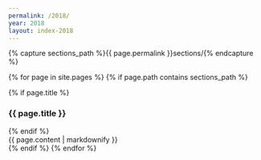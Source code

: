```yaml
---
permalink: /2018/
year: 2018
layout: index-2018
---
```


{% capture sections_path %}{{ page.permalink }}sections/{% endcapture %}

{% for page in site.pages %}
{% if page.path contains sections_path %}
<section id="etc_2018_{{ page.about }}"  class="b-section b-section_{{ page.section_type }}">
    {% if page.title %}
    <h3 class="b-section__title">{{ page.title }}</h3>
    {% endif %} 
  <div class="b-{{ page.type }}">
       {{ page.content | markdownify }}
  </div>
</section>
{% endif %}
{% endfor %}
